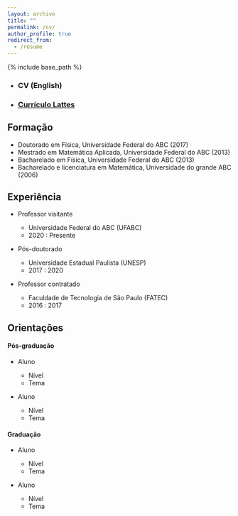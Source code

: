 ```yaml
---
layout: archive
title: ""
permalink: /cv/
author_profile: true
redirect_from:
  - /resume
---
```


{% include base_path %}

- ### **CV (English)**
- ### [Currículo Lattes](http://lattes.cnpq.br/4387593644266917)


## Formação

* Doutorado em Física, Universidade Federal do ABC (2017)
* Mestrado em Matemática Aplicada, Universidade Federal do ABC (2013)
* Bacharelado em Física, Universidade Federal do ABC (2013)
* Bacharelado e licenciatura em Matemática, Universidade do grande ABC (2006)

## Experiência

* Professor visitante
  * Universidade Federal do ABC (UFABC)
  * 2020 : Presente

* Pós-doutorado
  * Universidade Estadual Paulista (UNESP)
  * 2017 : 2020

* Professor contratado
  * Faculdade de Tecnologia de São Paulo (FATEC)
  * 2016 : 2017


## Orientações

#### Pós-graduação

  * Aluno
    * Nível
    * Tema
    
  * Aluno
    * Nível
    * Tema

#### Graduação

  * Aluno
    * Nível
    * Tema
    
  * Aluno
    * Nível
    * Tema
